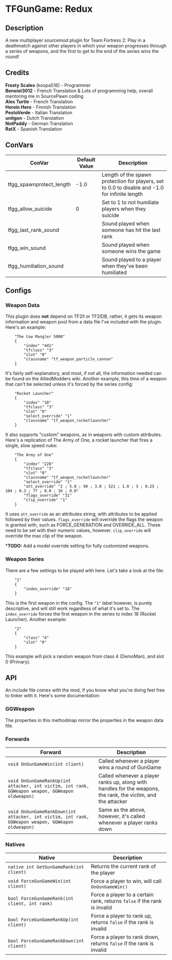 # TFGunGame: Redux
## Description
  A new multiplayer sourcemod plugin for Team Fortress 2: Play in a deathmatch against other players in which your
 weapon progresses through a series of weapons, and the first to get to the end of the series wins the round!
 
## Credits
**Frosty Scales** (koopa516) - Programmer    
**Benoist3012** - French Translation & Lots of programming help, overall mentoring me in SourcePawn coding    
**Alex Turtle** - French Translation    
**Heroin Hero** - Finnish Translation    
**PestoVerde** - Italian Translation    
**unitgon** - Dutch Translation    
**NotPaddy** - German Translation    
**RatX** - Spanish Translation    

 
## ConVars
| ConVar | Default Value | Description |
|---|---|---|
| tfgg_spawnprotect_length | -1.0 | Length of the spawn protection for players, set to 0.0 to disable and -1.0 for infinite length |
| tfgg_allow_suicide | 0 | Set to 1 to not humiliate players when they suicide |
| tfgg_last_rank_sound |  | Sound played when someone has hit the last rank |
| tfgg_win_sound |  | Sound played when someone wins the game |
| tfgg_humiliation_sound |  | Sound played to a player when they've been humiliated |

## Configs
### Weapon Data
  This plugin does **not** depend on TF2II or TF2IDB, rather, it gets its weapon information and weapon pool from a data file I've included with the plugin. Here's an example:
```
	"The Cow Mangler 5000"
	{
		"index" "441"
		"tfclass" "3"
		"slot" "0"
		"classname" "tf_weapon_particle_cannon"
	}
```

  It's fairly self-explanatory, and most, if not all, the information needed can be found on the AlliedModders wiki.
Another example, this time of a weapon that can't be selected unless it's forced by the series config:
```
	"Rocket Launcher"
	{
		"index" "18"
		"tfclass" "3"
		"slot" "0"
		"select_override" "1"
		"classname" "tf_weapon_rocketlauncher"
	}
```

  It also supports "custom" weapons, as in weapons with custom attributes. Here's a replication of The Army of One, a rocket launcher that fires a single, slow speed nuke:
```
	"The Army of One"
	{
		"index" "228"
		"tfclass" "3"
		"slot" "0"
		"classname" "tf_weapon_rocketlauncher"
		"select_override" "1"
		"att_override" "2 ; 5.0 ; 99 ; 3.0 ; 521 ; 1.0 ; 3 ; 0.25 ; 104 ; 0.3 ; 77 ; 0.0 ; 16 ; 0.0"
		"flags_override" "31"
		"clip_override" "1"
	}
```
It uses `att_override` as an attributes string, with attributes to be applied followed by their values. `flags_override` will override the flags the weapon is granted with, such as FORCE_GENERATION and OVERRIDE_ALL. These need to be set with their numeric values, however. `clip_override` will override the max clip of the weapon.

*__**TODO:**__ Add a model override setting for fully customized weapons.

### Weapon Series
  There are a few settings to be played with here. Let's take a look at the file:
```
	"1"
	{
		"index_override" "18"
	}
```
  This is the first weapon in the config. The `"1"` label however, is purely descriptive, and will still work regardless of what it's set to. The `index_override` forces the first weapon in the series to index 18 (Rocket Launcher). Another example:
```
	"2"
	{
		"class" "4"
		"slot" "0"
	}
```
  This example will pick a random weapon from class 4 (DemoMan), and slot 0 (Primary).

## API
  An include file comes with the mod, if you know what you're doing feel free to tinker with it. Here's some documentation:
  
### GGWeapon
  The properties in this methodmap mirror the properties in the weapon data file.
  
### Forwards
| Forward | Description |
|---|---|
| `void OnGunGameWin(int client)` | Called whenever a player wins a round of GunGame |
| `void OnGunGameRankUp(int attacker, int victim, int rank, GGWeapon weapon, GGWeapon oldweapon)` | Called whenever a player ranks up, along with handles for the weapons, the rank, the victim, and the attacker |
| `void OnGunGameRankDown(int attacker, int victim, int rank, GGWeapon weapon, GGWeapon oldweapon)` | Same as the above, however, it's called whenever a player ranks down |

### Natives
| Native | Description |
|---|---|
| `native int GetGunGameRank(int client)` | Returns the current rank of the player |
| `void ForceGunGameWin(int client)` | Force a player to win, will call `OnGunGameWin()` |
| `bool ForceGunGameRank(int client, int rank)` | Force a player to a certain rank, returns `false` if the rank is invalid |
| `bool ForceGunGameRankUp(int client)` | Force a player to rank up, returns `false` if the rank is invalid |
| `bool ForceGunGameRankDown(int client)` | Force a player to rank down, returns `false` if the rank is invalid |
  
